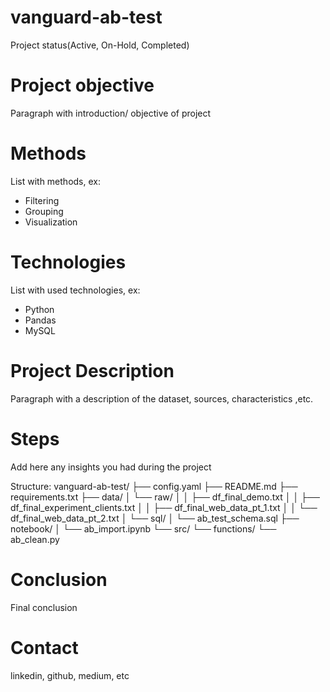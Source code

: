# vanguard-ab-test

  Project status(Active, On-Hold, Completed)
# Project objective

  Paragraph with introduction/ objective of project
# Methods

  List with methods, ex:
  - Filtering
  - Grouping
  - Visualization
# Technologies 

  List with used technologies, ex:
  - Python
  - Pandas
  - MySQL
# Project Description

  Paragraph with a description of the dataset, sources, characteristics ,etc.

# Steps
  Add here any insights you had during the project

  Structure:
vanguard-ab-test/
├── config.yaml
├── README.md
├── requirements.txt
├── data/
│   └── raw/
│   │    ├── df_final_demo.txt
│   │    ├── df_final_experiment_clients.txt
│   │    ├── df_final_web_data_pt_1.txt
│   │    └── df_final_web_data_pt_2.txt
│   └── sql/
│        └── ab_test_schema.sql
├── notebook/
│   └── ab_import.ipynb
└── src/
    └── functions/
        └── ab_clean.py

# Conclusion
  Final conclusion
  
# Contact
  linkedin, github, medium, etc 
  